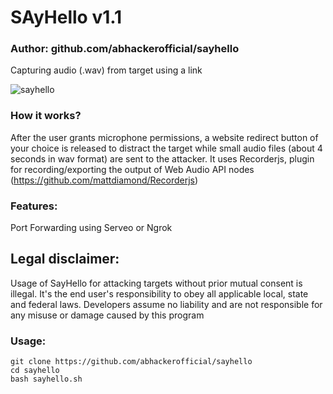 # SAyHello v1.1
### Author: github.com/abhackerofficial/sayhello

Capturing audio (.wav) from target using a link

![sayhello](https://user-images.githubusercontent.com/63346676/87696555-966a3080-c7ae-11ea-8b34-2b7cbe772810.jpg)

### How it works?

After the user grants microphone permissions, a website redirect button of your choice is released to distract the target while small audio files (about 4 seconds in wav format) are sent to the attacker.
It uses Recorderjs, plugin for recording/exporting the output of Web Audio API nodes (https://github.com/mattdiamond/Recorderjs)

### Features:

Port Forwarding using Serveo or Ngrok

## Legal disclaimer:

Usage of SayHello for attacking targets without prior mutual consent is illegal. It's the end user's responsibility to obey all applicable local, state and federal laws. Developers assume no liability and are not responsible for any misuse or damage caused by this program 

### Usage:
```
git clone https://github.com/abhackerofficial/sayhello
cd sayhello
bash sayhello.sh
```
